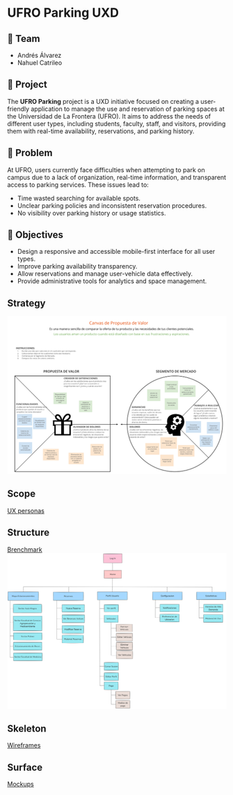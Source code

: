 # UFRO Parking UXD

## 👥 Team

- Andrés Álvarez
- Nahuel Catrileo

## 📱 Project

The **UFRO Parking** project is a UXD initiative focused on creating a user-friendly application to manage the use and reservation of parking spaces at the Universidad de La Frontera (UFRO). It aims to address the needs of different user types, including students, faculty, staff, and visitors, providing them with real-time availability, reservations, and parking history.

## 📌 Problem

At UFRO, users currently face difficulties when attempting to park on campus due to a lack of organization, real-time information, and transparent access to parking services. These issues lead to:

- Time wasted searching for available spots.
- Unclear parking policies and inconsistent reservation procedures.
- No visibility over parking history or usage statistics.

## 🎯 Objectives

- Design a responsive and accessible mobile-first interface for all user types.
- Improve parking availability transparency.
- Allow reservations and manage user-vehicle data effectively.
- Provide administrative tools for analytics and space management.

## Strategy
![Value Canvas](https://github.com/andres-alvarez19/estacionamiento-ufro/blob/main/deliverables/Value%20Proposition%20Canvas.png)

## Scope
[UX personas](https://github.com/andres-alvarez19/estacionamiento-ufro/blob/main/UX%20personas/Ux%20personas.md)
## Structure
[Brenchmark](https://github.com/andres-alvarez19/estacionamiento-ufro/blob/main/Brenchmark/Benchmark.md)
![Sitemap](https://github.com/andres-alvarez19/estacionamiento-ufro/blob/main/deliverables/Sitemap.png)
## Skeleton
[Wireframes](https://github.com/andres-alvarez19/estacionamiento-ufro/blob/main/deliverables/wireframes/Wireframes.md)
## Surface
[Mockups](https://github.com/andres-alvarez19/estacionamiento-ufro/blob/main/deliverables/Mockups/mockups.md)
